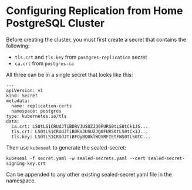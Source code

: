 # Configuring Replication from Home PostgreSQL Cluster
Before creating the cluster, you must first create a secret that contains the following:
- ```tls.crt``` and ```tls.key``` from ```postgres-replication``` secret
- ```ca.crt``` from ```postgres-ca```

All three can be in a single secret that looks like this:
```
---
apiVersion: v1
kind: Secret
metadata:
  name: replication-certs
  namespace: postgres
type: kubernetes.io/tls
data:
  ca.crt: LS0tLS1CRUdJTiBDRVJUSUZJQ0FURS0tLS0tCk1JS...
  tls.crt: LS0tLS1CRUdJTiBDRVJUSUZJQ0FURS0tLS0tCk1J...
  tls.key: LS0tLS1CRUdJTiBFQyBQUklWQVRFIEtFWS0tLS0tC...
```
Then use ```kubeseal``` to generate the sealed-secret:
```
kubeseal -f secret.yaml -w sealed-secrets.yaml --cert sealed-secret-signing-key.crt
```
Can be appended to any other existing sealed-secret yaml file in the namespace.